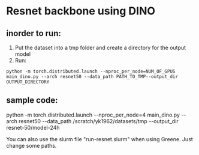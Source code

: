 # Resnet backbone using DINO

## inorder to run:

1. Put the dataset into a tmp folder and create a directory for the output model
2. Run:

```python -m torch.distributed.launch --nproc_per_node=NUM_OF_GPUS main_dino.py --arch resnet50 --data_path PATH_TO_TMP--output_dir OUTPUT_DIRECTORY```


## sample code:

python -m torch.distributed.launch --nproc_per_node=4 main_dino.py --arch resnet50 --data_path /scratch/yk1962/datasets/tmp --output_dir resnet-50/model-24h

You can also use the slurm file "run-resnet.slurm" when using Greene. Just change some paths.
